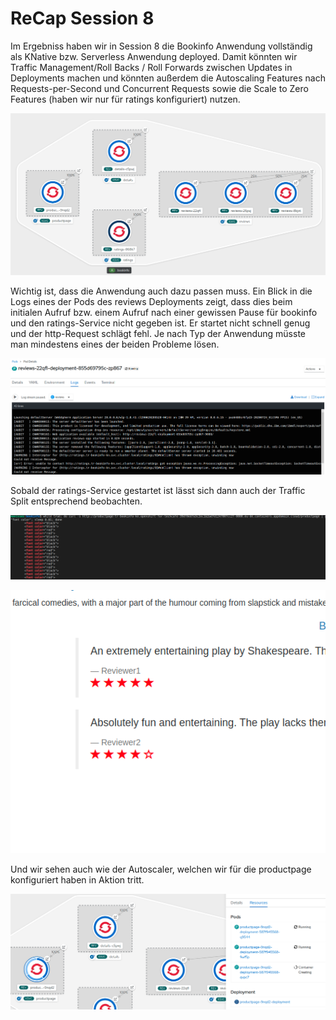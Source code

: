 # ReCap Session 8

Im Ergebniss haben wir in Session 8 die Bookinfo Anwendung vollständig als KNative bzw. Serverless Anwendung deployed. Damit könnten wir Traffic Management/Roll Backs / Roll Forwards zwischen Updates in Deployments machen und könnten außerdem die Autoscaling Features nach Requests-per-Second und Concurrent Requests sowie die Scale to Zero Features \(haben wir nur für ratings konfiguriert\) nutzen.

![](../../.gitbook/assets/image%20%28145%29.png)

Wichtig ist, dass die Anwendung auch dazu passen muss. Ein Blick in die Logs eines der Pods des reviews Deployments zeigt, dass dies beim initialen Aufruf bzw. einem Aufruf nach einer gewissen Pause für bookinfo und den ratings-Service nicht gegeben ist. Er startet nicht schnell genug und der http-Request schlägt fehl. Je nach Typ der Anwendung müsste man mindestens eines der beiden Probleme lösen. 

![](../../.gitbook/assets/image%20%28153%29.png)

Sobald der ratings-Service gestartet ist lässt sich dann auch der Traffic Split entsprechend beobachten.

![](../../.gitbook/assets/image%20%28154%29.png)

![](../../.gitbook/assets/image%20%28155%29.png)

Und wir sehen auch wie der Autoscaler, welchen wir für die productpage konfiguriert haben in Aktion tritt.

![](../../.gitbook/assets/image%20%28156%29.png)

